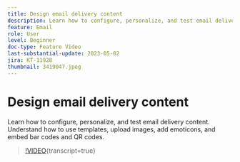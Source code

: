 ```yaml
---
title: Design email delivery content
description: Learn how to configure, personalize, and test email delivery content. Understand how to use templates, upload images, add emoticons, and embed bar codes and QR codes.
feature: Email
role: User
level: Beginner
doc-type: Feature Video
last-substantial-update: 2023-05-02
jira: KT-11928
thumbnail: 3419047.jpeg
---
```


# Design email delivery content

Learn how to configure, personalize, and test email delivery content. Understand how to use templates, upload images, add emoticons, and embed bar codes and QR codes.

>[!VIDEO](https://video.tv.adobe.com/v/3419047?learn=on){transcript=true}
